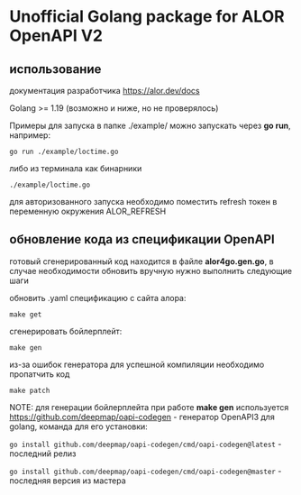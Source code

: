 # Unofficial Golang package for ALOR OpenAPI V2

## использование

документация разработчика https://alor.dev/docs

Golang >= 1.19 (возможно и ниже, но не проверялось)

Примеры для запуска в папке ./example/ можно запускать через **go run**, например:

 ```go run ./example/loctime.go```

 либо из терминала как бинарники

 ```./example/loctime.go```

для авторизованного запуска необходимо поместить refresh токен в переменную окружения ALOR_REFRESH

## обновление кода из спецификации OpenAPI

готовый сгенерированный код находится в файле **alor4go.gen.go**, в случае необходимости обновить вручную нужно выполнить следующие шаги

обновить .yaml спецификацию с сайта алора:

```make get```

сгенерировать бойлерплейт:

```make gen```

из-за ошибок генератора для успешной компиляции необходимо пропатчить код

```make patch```


NOTE: для генерации бойлерплейта при работе **make gen** используется <https://github.com/deepmap/oapi-codegen> -  генератор OpenAPI3 для golang, команда для его установки:

```go install github.com/deepmap/oapi-codegen/cmd/oapi-codegen@latest```  - последний релиз

```go install github.com/deepmap/oapi-codegen/cmd/oapi-codegen@master```  - последняя версия из мастера